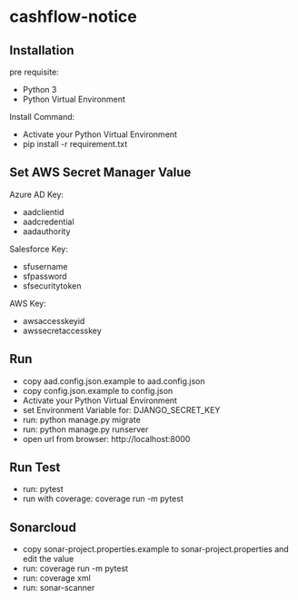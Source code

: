 # cashflow-notice

## Installation

pre requisite:
- Python 3
- Python Virtual Environment

Install Command:
- Activate your Python Virtual Environment
- pip install -r requirement.txt

## Set AWS Secret Manager Value
Azure AD Key:
- aadclientid
- aadcredential
- aadauthority

Salesforce Key:
- sfusername
- sfpassword
- sfsecuritytoken

AWS Key:
- awsaccesskeyid
- awssecretaccesskey

## Run
- copy aad.config.json.example to aad.config.json
- copy config.json.example to config.json
- Activate your Python Virtual Environment
- set Environment Variable for: DJANGO_SECRET_KEY
- run: python manage.py migrate
- run: python manage.py runserver
- open url from browser: http://localhost:8000

## Run Test
- run: pytest
- run with coverage: coverage run -m pytest

## Sonarcloud
- copy sonar-project.properties.example to sonar-project.properties and edit the value
- run: coverage run -m pytest
- run: coverage xml
- run: sonar-scanner
